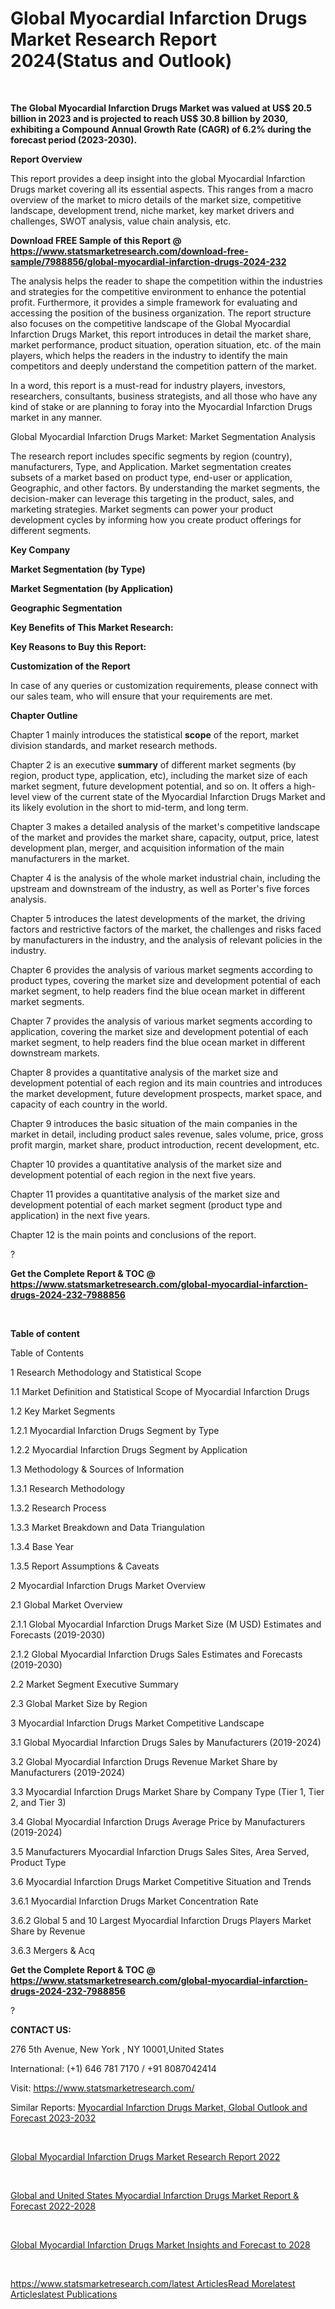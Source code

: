 <h1>Global Myocardial Infarction Drugs Market Research Report 2024(Status and Outlook)</h1><br/><p><strong>The Global Myocardial Infarction Drugs Market was valued at US$ 20.5 billion in 2023 and is projected to reach US$ 30.8 billion by 2030, exhibiting a Compound Annual Growth Rate (<strong>CAGR</strong>) of 6.2% during the forecast period (2023-2030).</strong></p>
 
 
 
 <p><strong>Report Overview</strong></p>
 
 
 
 <p>This report provides a deep insight into the global Myocardial Infarction Drugs market covering all its essential aspects. This ranges from a macro overview of the market to micro details of the market size, competitive landscape, development trend, niche market, key market drivers and challenges, SWOT analysis, value chain analysis, etc.</p>
 
 
 
 <p><strong>Download FREE Sample of this Report @ <a href="https://www.statsmarketresearch.com/download-free-sample/7988856/global-myocardial-infarction-drugs-2024-232">https://www.statsmarketresearch.com/download-free-sample/7988856/global-myocardial-infarction-drugs-2024-232</a></strong></p>
 
 
 
 <p>The analysis helps the reader to shape the competition within the industries and strategies for the competitive environment to enhance the potential profit. Furthermore, it provides a simple framework for evaluating and accessing the position of the business organization. The report structure also focuses on the competitive landscape of the Global Myocardial Infarction Drugs Market, this report introduces in detail the market share, market performance, product situation, operation situation, etc. of the main players, which helps the readers in the industry to identify the main competitors and deeply understand the competition pattern of the market.</p>
 
 
 
 <p>In a word, this report is a must-read for industry players, investors, researchers, consultants, business strategists, and all those who have any kind of stake or are planning to foray into the Myocardial Infarction Drugs market in any manner.</p>
 
 
 
 <p>Global Myocardial Infarction Drugs Market: Market Segmentation Analysis</p>
 
 
 
 <p>The research report includes specific segments by region (country), manufacturers, Type, and Application. Market segmentation creates subsets of a market based on product type, end-user or application, Geographic, and other factors. By understanding the market segments, the decision-maker can leverage this targeting in the product, sales, and marketing strategies. Market segments can power your product development cycles by informing how you create product offerings for different segments.</p>
 
 
 
 <p><strong>Key Company</strong></p>
 
 
 
 <p><strong>Market Segmentation (by Type)</strong></p>
 
 
 
 <p><strong>Market Segmentation (<strong>by Application</strong>)</strong></p>
 
 
 
 <p><strong>Geographic Segmentation</strong></p>
 
 
 
 <p><strong>Key Benefits of This Market Research:</strong></p>
 
 
 
 <p><strong>Key <strong>Reasons to Buy</strong> this Report:</strong></p>
 
 
 
 <p><strong>Customization of the Report</strong></p>
 
 
 
 <p>In case of any queries or customization requirements, please connect with our sales team, who will ensure that your requirements are met.</p>
 
 
 
 <p><strong>Chapter Outline</strong></p>
 
 
 
 <p>Chapter 1 mainly introduces the statistical <strong>scope</strong> of the report, market division standards, and market research methods.</p>
 
 
 
 <p>Chapter 2 is an executive <strong>summary</strong> of different market segments (by region, product type, application, etc), including the market size of each market segment, future development potential, and so on. It offers a high-level view of the current state of the Myocardial Infarction Drugs Market and its likely evolution in the short to mid-term, and long term.</p>
 
 
 
 <p>Chapter 3 makes a detailed analysis of the market&#39;s competitive landscape of the market and provides the market share, capacity, output, price, latest development plan, merger, and acquisition information of the main manufacturers in the market.</p>
 
 
 
 <p>Chapter 4 is the analysis of the whole market industrial chain, including the upstream and downstream of the industry, as well as Porter&#39;s five forces analysis.</p>
 
 
 
 <p>Chapter 5 introduces the latest developments of the market, the driving factors and restrictive factors of the market, the challenges and risks faced by manufacturers in the industry, and the analysis of relevant policies in the industry.</p>
 
 
 
 <p>Chapter 6 provides the analysis of various market segments according to product types, covering the market size and development potential of each market segment, to help readers find the blue ocean market in different market segments.</p>
 
 
 
 <p>Chapter 7 provides the analysis of various market segments according to application, covering the market size and development potential of each market segment, to help readers find the blue ocean market in different downstream markets.</p>
 
 
 
 <p>Chapter 8 provides a quantitative analysis of the market size and development potential of each region and its main countries and introduces the market development, future development prospects, market space, and capacity of each country in the world.</p>
 
 
 
 <p>Chapter 9 introduces the basic situation of the main companies in the market in detail, including product sales revenue, sales volume, price, gross profit margin, market share, product introduction, recent development, etc.</p>
 
 
 
 <p>Chapter 10 provides a quantitative analysis of the market size and development potential of each region in the next five years.</p>
 
 
 
 <p>Chapter 11 provides a quantitative analysis of the market size and development potential of each market segment (product type and application) in the next five years.</p>
 
 
 
 <p>Chapter 12 is the main points and conclusions of the report.</p>
 
 
 
 <p>? </p>
 
 
 
 <div><b>Get the Complete Report & TOC @ <a href="https://www.statsmarketresearch.com/global-myocardial-infarction-drugs-2024-232-7988856">https://www.statsmarketresearch.com/global-myocardial-infarction-drugs-2024-232-7988856</a></b></div>
 
 
 
 <p><br />
 
 <b>Table of content</b></p>
 
 
 
 <p>Table of Contents<br />
 
 1 Research Methodology and Statistical Scope<br />
 
 1.1 Market Definition and Statistical Scope of Myocardial Infarction Drugs<br />
 
 1.2 Key Market Segments<br />
 
 1.2.1 Myocardial Infarction Drugs Segment by Type<br />
 
 1.2.2 Myocardial Infarction Drugs Segment by Application<br />
 
 1.3 Methodology & Sources of Information<br />
 
 1.3.1 Research Methodology<br />
 
 1.3.2 Research Process<br />
 
 1.3.3 Market Breakdown and Data Triangulation<br />
 
 1.3.4 Base Year<br />
 
 1.3.5 Report Assumptions & Caveats<br />
 
 2 Myocardial Infarction Drugs Market Overview<br />
 
 2.1 Global Market Overview<br />
 
 2.1.1 Global Myocardial Infarction Drugs Market Size (M USD) Estimates and Forecasts (2019-2030)<br />
 
 2.1.2 Global Myocardial Infarction Drugs Sales Estimates and Forecasts (2019-2030)<br />
 
 2.2 Market Segment Executive Summary<br />
 
 2.3 Global Market Size by Region<br />
 
 3 Myocardial Infarction Drugs Market Competitive Landscape<br />
 
 3.1 Global Myocardial Infarction Drugs Sales by Manufacturers (2019-2024)<br />
 
 3.2 Global Myocardial Infarction Drugs Revenue Market Share by Manufacturers (2019-2024)<br />
 
 3.3 Myocardial Infarction Drugs Market Share by Company Type (Tier 1, Tier 2, and Tier 3)<br />
 
 3.4 Global Myocardial Infarction Drugs Average Price by Manufacturers (2019-2024)<br />
 
 3.5 Manufacturers Myocardial Infarction Drugs Sales Sites, Area Served, Product Type<br />
 
 3.6 Myocardial Infarction Drugs Market Competitive Situation and Trends<br />
 
 3.6.1 Myocardial Infarction Drugs Market Concentration Rate<br />
 
 3.6.2 Global 5 and 10 Largest Myocardial Infarction Drugs Players Market Share by Revenue<br />
 
 3.6.3 Mergers & Acq</p>
 
 
 
 <div><b>Get the Complete Report & TOC @ <a href="https://www.statsmarketresearch.com/global-myocardial-infarction-drugs-2024-232-7988856">https://www.statsmarketresearch.com/global-myocardial-infarction-drugs-2024-232-7988856</a></b></div>
 
 
 
 <p>? </p>
 
 
 
 <p><b>CONTACT US:</b><br />
 
 276 5th Avenue, New York , NY 10001,United States<br />
 
 International: (+1) 646 781 7170 / +91 8087042414<br />
 
 Visit: <a href="https://www.statsmarketresearch.com/">https://www.statsmarketresearch.com/</a><br />
 
 Similar Reports: <a href="https://www.statsmarketresearch.com/global-myocardial-infarction-drugs-2024-232-7988856">Myocardial Infarction Drugs Market, Global Outlook and Forecast 2023-2032</a><br />
 
 <br />
 
 <a href="https://www.statsmarketresearch.com/global-myocardial-infarction-drugs-2024-232-7988856">Global Myocardial Infarction Drugs Market Research Report 2022</a><br />
 
 <br />
 
 <a href="https://www.statsmarketresearch.com/global-myocardial-infarction-drugs-2024-232-7988856">Global and United States Myocardial Infarction Drugs Market Report & Forecast 2022-2028</a><br />
 
 <br />
 
 <a href="https://www.statsmarketresearch.com/global-myocardial-infarction-drugs-2024-232-7988856">Global Myocardial Infarction Drugs Market Insights and Forecast to 2028</a><br />
 
 <br />
 
 <a href="https://gyeongbokgung.com">https://www.statsmarketresearch.com/</a><a href="https://hallyeomaritime.com">latest Articles</a><a href="https://jingwansa.com">Read More</a><a href="https://nguoiviet.jp/">latest Articles</a><a href="https://www.intelmarketresearch.com/">latest Publications</a></p>